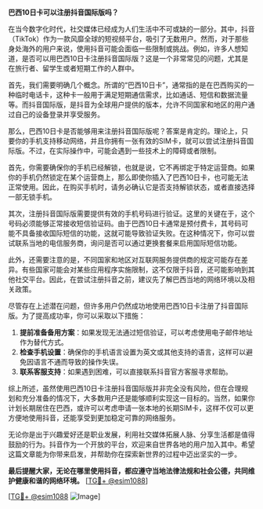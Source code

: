 **巴西10日卡可以注册抖音国际版吗？**

在当今数字化时代，社交媒体已经成为人们生活中不可或缺的一部分。其中，抖音（TikTok）作为一款风靡全球的短视频平台，吸引了无数用户。然而，对于那些身处海外的用户来说，使用抖音可能会面临一些限制或挑战。例如，许多人想知道，是否可以用巴西10日卡注册抖音国际版？这是一个非常常见的问题，尤其是在旅行者、留学生或者短期工作的人群中。

首先，我们需要明确几个概念。所谓的“巴西10日卡”，通常指的是在巴西购买的一种临时电话卡，这种卡一般用于满足短期通信需求，比如通话、短信和数据流量等。而抖音国际版，是抖音为全球用户提供的版本，允许不同国家和地区的用户通过自己的设备登录并享受服务。

那么，巴西10日卡是否能够用来注册抖音国际版呢？答案是肯定的。理论上，只要你的手机支持移动网络，并且你拥有一张有效的SIM卡，就可以尝试注册抖音国际版。不过，在实际操作中，可能会遇到一些技术上的障碍或者限制。

首先，你需要确保你的手机已经解锁，也就是说，它不再绑定于特定运营商。如果你的手机仍然锁定在某个运营商上，那么即使你插入了巴西10日卡，也可能无法正常使用。因此，在购买手机时，请务必确认它是否支持解锁状态，或者直接选择一部无锁手机。

其次，注册抖音国际版需要提供有效的手机号码进行验证。这里的关键在于，这个号码必须能够正常接收短信验证码。由于巴西10日卡通常是预付费卡，其号码可能不具备接收国际短信的功能，这就可能导致验证失败。在这种情况下，你可以尝试联系当地的电信服务商，询问是否可以通过更换套餐来启用国际短信功能。

此外，还需要注意的是，不同国家和地区对互联网服务提供商的规定可能存在差异。有些国家可能会对某些应用程序实施限制，这不仅限于抖音，还可能影响到其他社交平台。因此，在尝试注册抖音之前，建议先了解巴西当地的网络环境以及相关政策。

尽管存在上述潜在问题，但许多用户仍然成功地使用巴西10日卡注册了抖音国际版。为了提高成功率，你可以采取以下措施：

1. **提前准备备用方案**：如果发现无法通过短信验证，可以考虑使用电子邮件地址作为替代方式。
2. **检查手机设置**：确保你的手机语言设置为英文或其他支持的语言，这样可以避免因语言不通而导致的操作失误。
3. **联系客服支持**：如果遇到困难，可以直接联系抖音官方客服寻求帮助。

综上所述，虽然使用巴西10日卡注册抖音国际版并非完全没有风险，但在合理规划和充分准备的情况下，大多数用户还是能够顺利实现这一目标的。当然，如果你计划长期居住在巴西，或许可以考虑申请一张本地的长期SIM卡，这样不仅可以更方便地使用抖音，还能享受到更加稳定可靠的网络服务。

无论你是出于兴趣爱好还是职业发展，利用社交媒体拓展人脉、分享生活都是值得鼓励的行为。抖音作为一个开放的平台，欢迎来自世界各地的用户加入其中。希望这篇文章能为你带来启发，并帮助你在探索新世界的过程中迈出坚实的一步。

**最后提醒大家，无论在哪里使用抖音，都应遵守当地法律法规和社会公德，共同维护健康和谐的网络环境。** [[TG💪+ @esim1088](https://t.me/s/esim1088)]

[[TG💪+ @esim1088](https://t.me/s/esim1088) ![Image](https://i.postimg.cc/4NQfJmqS/Snipaste-2025-05-13-00-14-12.png)]